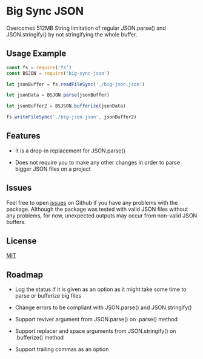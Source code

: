 # Big Sync JSON

Overcomes 512MB String limitation of regular JSON.parse() and JSON.stringify() by not stringifying the whole buffer.

## Usage Example

```javascript
const fs = require('fs')
const BSJON = require('big-sync-json')

let jsonBuffer = fs.readFileSync('./big-json.json')

let jsonData = BSJON.parse(jsonBuffer)

let jsonBuffer2 = BSJSON.bufferize(jsonData)

fs.writeFileSync('./big-json.json', jsonBuffer2)
```


## Features

- It is a drop-in replacement for JSON.parse()

- Does not require you to make any other changes in order to parse bigger JSON files on a project

## Issues

Feel free to open [issues](https://github.com/arfelious/big-sync-json/issues) on Github if you have any problems with the package.
Although the package was tested with valid JSON files without any problems, for now, unexpected outputs may occur from non-valid JSON buffers.

## License

[MIT](https://choosealicense.com/licenses/mit/)
## Roadmap

- Log the status if it is given as an option as it might take some time to parse or bufferize big files

- Change errors to be compliant with JSON.parse() and JSON.stringify()

- Support reviver argument from JSON.parse() on <BSJSON>.parse() method

- Support replacer and space arguments from JSON.stringify() on <BSJSON>.bufferize() method

- Support trailing commas as an option